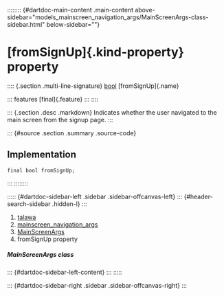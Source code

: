 :::::::: {#dartdoc-main-content .main-content above-sidebar="models_mainscreen_navigation_args/MainScreenArgs-class-sidebar.html" below-sidebar=""}
<div>

# [fromSignUp]{.kind-property} property

</div>

:::: {.section .multi-line-signature}
[bool](https://api.flutter.dev/flutter/dart-core/bool-class.html)
[fromSignUp]{.name}

::: features
[final]{.feature}
:::
::::

::: {.section .desc .markdown}
Indicates whether the user navigated to the main screen from the signup
page.
:::

::: {#source .section .summary .source-code}
## Implementation

``` language-dart
final bool fromSignUp;
```
:::
::::::::

::::: {#dartdoc-sidebar-left .sidebar .sidebar-offcanvas-left}
::: {#header-search-sidebar .hidden-l}
:::

1.  [talawa](../../index.html)
2.  [mainscreen_navigation_args](../../models_mainscreen_navigation_args/)
3.  [MainScreenArgs](../../models_mainscreen_navigation_args/MainScreenArgs-class.html)
4.  fromSignUp property

##### MainScreenArgs class

::: {#dartdoc-sidebar-left-content}
:::
:::::

::: {#dartdoc-sidebar-right .sidebar .sidebar-offcanvas-right}
:::
